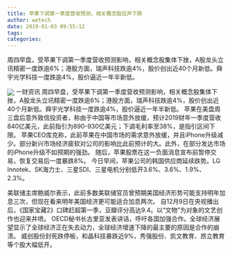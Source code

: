 ```yaml
---
title: 苹果下调第一季度营收预测，相关概念股应声下跌
author: wetech
date: 2019-01-03 09:55:12
tags: 
categories: 
---
```

周四早盘，受苹果下调第一季度营收预测影响，相关概念股集体下挫，A股龙头立讯精密一度跌逾6%；港股方面，瑞声科技跌逾4%，股价创出近40个月新低。舜宇光学科技一度跌逾4%，股价逼近一年半新低。
<!-- more -->
<img align="center" border="0" src="https://imgcdn.yicai.com/uppics/images/2019/01/870212caba1d01c10fa160734eccc14a.jpg" />
一财资讯
周四早盘，受苹果下调第一季度营收预测影响，相关概念股集体下挫，A股龙头立讯精密一度跌逾6%；港股方面，瑞声科技跌逾4%，股价创出近40个月新低。舜宇光学科技一度跌逾4%，股价逼近一年半新低。
苹果在美盘周三盘后意外致信投资者，称由于中国等市场意外放缓，预计2019财年一季度营收840亿美元，此前指引为890-930亿美元；下调毛利率至38%，是指引区间下限。
苹果CEO库克称，此前苹果在中国市场的需求意外放缓，并且iPhone升级减少。部分新兴市场经济疲软对公司的影响比此前预计的大。此外，在部分发达市场的iPhone升级不如预期的强劲。
随后，苹果股票在这一负面消息宣布前暂停交易，恢复交易后一度暴跌8%。
今日早间，苹果公司的韩国供应商延续跌势。LG Innotek、SK海力士、三星SDI、三星电机分别低开3.6%、3.6%、1.9%、2.3%。
 
 
美联储主席鲍威尔表示，此前多数美联储官员曾预期美国经济形势可能支持明年加息三次，但现在看来明年美国经济更可能适合加息两次。
自12月9日在央视播出后，《国家宝藏2》口碑赶超第一季，豆瓣评分高达9.4。以“文物”为对象的文艺创作也迎来井喷。
OECD秘书长古里亚发表讲话，呼吁各国加强合作。全球经济展望显示了全球经济正在失去动力，全球经济增速下降的最主要的原因是合作的崩溃。
威创股份封死跌停板，和晶科技暴跌近9%，秀强股份、凯文教育、昂立教育等个股大幅低开。
